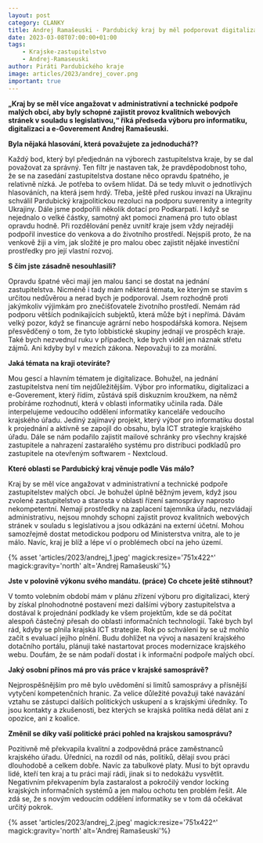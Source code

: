 ```yaml
---
layout: post
category: CLANKY
title: Andrej Ramašeuski - Pardubický kraj by měl podporovat digitalizaci ve městech a obcích?
date: 2023-03-08T07:00:00+01:00
tags: 
    - Krajske-zastupitelstvo
    - Andrej-Ramaseuski
author: Piráti Pardubického kraje
image: articles/2023/andrej_cover.png
important: true
---
```


**„Kraj by se měl více angažovat v administrativní a technické podpoře malých obcí, aby byly schopné zajistit provoz kvalitních webových stránek v souladu s legislativou,“ říká předseda výboru pro informatiku, digitalizaci a e-Goverement Andrej Ramašeuski.**

**Byla nějaká hlasování, která považujete za jednoduchá??**

Každý bod, který byl předjednán na výborech zastupitelstva kraje, by se dal považovat za správný. Ten filtr je nastaven tak, že pravděpodobnost toho, že se na zasedání zastupitelstva dostane něco opravdu špatného, je relativně nízká. Je potřeba to ovšem hlídat. Dá se tedy mluvit o jednotlivých hlasováních, na která jsem hrdý. Třeba, ještě před ruskou invazí na Ukrajinu schválil Pardubický krajpolitickou rezoluci na podporu suverenity a integrity Ukrajiny. Dále jsme podpořili několik dotací pro Podkarpatí. I když se nejednalo o velké částky, samotný akt pomoci znamená pro tuto oblast opravdu hodně. Při rozdělování peněz uvnitř kraje jsem vždy nejraději podpořil investice do venkova a do životního prostředí. Nejspíš proto, že na venkově žiji a vím, jak složité je pro malou obec zajistit nějaké investiční prostředky pro její vlastní rozvoj.

**S čím jste zásadně nesouhlasili?**

Opravdu špatné věci mají jen malou šanci se dostat na jednání zastupitelstva. Nicméně i tady mám některá témata, ke kterým se stavím s určitou nedůvěrou a nerad bych je podporoval. Jsem rozhodně proti jakýmkoliv výjimkám pro znečišťovatele životního prostředí. Nemám rád podporu větších podnikajících subjektů, která může být i nepřímá. Dávám velký pozor, když se financuje agrární nebo hospodářská komora. Nejsem přesvědčený o tom, že tyto lobbistické skupiny jednají ve prospěch kraje. Také bych nezvednul ruku v případech, kde bych viděl jen náznak střetu zájmů. Ani kdyby byl v mezích zákona. Nepovažuji to za morální.

**Jaká témata na kraji otevíráte?**

Mou gescí a hlavním tématem je digitalizace. Bohužel, na jednání zastupitelstva není tím nejdůležitějším. Výbor pro informatiku, digitalizaci a e-Goverement, který řídím, zůstává spíš diskuzním kroužkem, na němž probíráme rozhodnutí, která v oblasti informatiky učinila rada. Dále interpelujeme vedoucího oddělení informatiky kanceláře vedoucího krajského úřadu. Jediný zajímavý projekt, který výbor pro informatiku dostal k projednání a aktivně se zapojil do obsahu, byla ICT strategie krajského úřadu. Dále se nám podařilo zajistit mailové schránky pro všechny krajské zastupitele a nahrazení zastaralého systému pro distribuci podkladů pro zastupitele na otevřeným softwarem - Nextcloud.

**Které oblasti se Pardubický kraj věnuje podle Vás málo?**

Kraj by se měl více angažovat v administrativní a technické podpoře zastupitelstev malých obcí. Je bohužel úplně běžným jevem, když jsou zvolené zastupitelstvo a starosta v oblasti řízení samosprávy naprosto nekompetentní. Nemají prostředky na zaplacení tajemníka úřadu, nezvládají administrativu, nejsou mnohdy schopni zajistit provoz kvalitních webových stránek v souladu s legislativou a jsou odkázáni na externí účetní. Mohou samozřejmě dostat metodickou podporu od Ministerstva vnitra, ale to je málo. Navíc, kraj je blíž a lépe ví o problémech obcí na jeho území.

  {% asset 'articles/2023/andrej_1.jpeg' magick:resize='751x422^' magick:gravity='north' alt='Andrej Ramašeuski'%}


**Jste v polovině výkonu svého mandátu. (práce) Co chcete ještě stihnout?**

V tomto volebním období mám v plánu zřízení výboru pro digitalizaci, který by získal plnohodnotné postavení mezi dalšími výbory zastupitelstva a dostával k projednání podklady ke všem projektům, kde se dá počítat alespoň částečný přesah do oblasti informačních technologií. Také bych byl rád, kdyby se plnila krajská ICT strategie. Rok po schválení by se už mohlo začít s evaluací jejího plnění. Budu dohlížet na vývoj a nasazení krajského dotačního portálu, plánuji také nastartovat proces modernizace krajského webu. Doufám, že se nám podaří dostat i k informační podpoře malých obcí.

**Jaký osobní přínos má pro vás práce v krajské samosprávě?**

Nejprospěšnějším pro mě bylo uvědomění si limitů samosprávy a přísnější vytyčení kompetenčních hranic. Za velice důležité považuji také navázání vztahu se zástupci dalších politických uskupení a s krajskými úředníky. To jsou kontakty a zkušenosti, bez kterých se krajská politika nedá dělat ani z opozice, ani z koalice.

**Změnil se díky vaší politické práci pohled na krajskou samosprávu?**

Pozitivně mě překvapila kvalitní a zodpovědná práce zaměstnanců krajského úřadu. Úředníci, na rozdíl od nás, politiků, dělají svou práci dlouhodobě a celkem dobře. Navíc za tabulkové platy. Musí to být opravdu lidé, kteří ten kraj a tu práci mají rádi, jinak si to nedokážu vysvětlit. Negativním překvapením byla zastaralost a pokročilý vendor locking krajských informačních systémů a jen malou ochotu ten problém řešit. Ale zdá se, že s novým vedoucím oddělení informatiky se v tom dá očekávat určitý pokrok.


  {% asset 'articles/2023/andrej_2.jpeg' magick:resize='751x422^' magick:gravity='north' alt='Andrej Ramašeuski'%}
